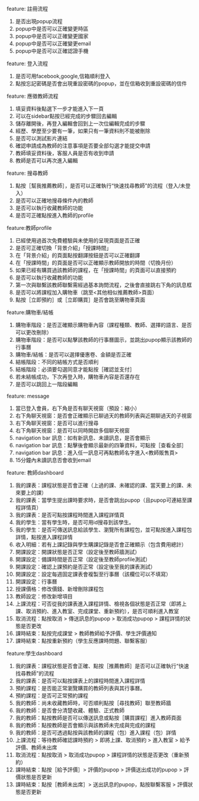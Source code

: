 feature: 註冊流程
1. 是否出現popup流程
2. popup中是否可以正確變更時區
3. popup中是否可以正確變更國家
4. popup中是否可以正確變更email
5. popup中是否可以正確認證手機

feature: 登入流程
1. 是否可用facebook,google,信箱順利登入
2. 點按忘記密碼是否會出現重設密碼的popup，並在信箱收到重設密碼的信件

feature: 應徵教師流程
1. 填妥資料後點選下一步才能進入下一頁
2. 可以在sidebar點按已經完成的步驟回去編輯
3. 儲存離開後，再登入編輯會回到上一次位編輯完成的步驟
4. 經歷、學歷至少要有一筆，如果只有一筆資料則不能被刪除
5. 是否可以測試影片連結
6. 確認申請成為教師的注意事項是否要全部勾選才能提交申請
7. 教師填妥資料後，客服人員是否有收到申請
8. 教師是否可以再次進入編輯

feature: 搜尋教師
1. 點按［幫我推薦教師］，是否可以正確執行“快速找尋教師”的流程（登入/未登入）
2. 是否可以正確地搜尋條件內的教師
3. 是否可以執行收藏教師的功能
4. 是否可正確點按進入教師的profile

feature:教師profile
1. 已經使用過首次免費體驗與未使用的呈現頁面是否正確
2. 是否可正確切換「背景介紹」「授課時間」
3. 在「背景介紹」的頁面點按翻譯按鈕是否可以正確翻譯
4. 在「授課時間」的頁面是否可以正確顯示教師開放的時間（切換月份）
5. 如果已經有購買過該教師的課程，在「授課時間」的頁面可以直接預約
6. 是否可以執行收藏教師的功能
7. 第一次與聯繫該教師聯繫需經過基本詢問流程，之後會直接跳右下角的訊息框
8. 是否可以將課程加入購物車（跳至<其他相似推薦教師>頁面）
9. 點按［立即預約］或［立即購買］是否會跳至購物車頁面

feature:購物車/結帳
1. 購物車階段：是否正確顯示購物車內容（課程種類、教師、選擇的語言、是否可以更改刪除）
2. 購物車階段：是否可以點擊該教師的行事曆圖示，並跳出pupop顯示該教師的行事曆
3. 購物車/結帳：是否可以選擇優惠卷、金額是否正確
4. 結帳階段：不同的結帳方式是否順利
5. 結帳階段：必須要勾選同意才能點按［確認並支付］
6. 若未結帳成功，下次再登入時，購物車內容是否還存在
7. 是否可以跳回上一階段編輯

feature: message
1. 當已登入會員，右下角是否有聊天視窗（預設：縮小）
2. 右下角聊天視窗：是否會正確顯示已聊過天的教師列表與近期聊過天的子視窗
3. 右下角聊天視窗：是否可以進行搜尋
4. 右下角聊天視窗：是否可以同時開啟多個聊天視窗
5. navigation bar 訊息：如有新訊息、未讀訊息，是否會顯示
6. navigation bar 訊息：點擊後會顯示最新的四筆資料，可點按［查看全部］
7. navigation bar 訊息：進入任一訊息可再點教師名字進入<教師販售頁>
8. 15分鐘內未讀訊息否會收到email

feature: 教師dashboard
1. 我的課表：課程狀態是否會正確（上過的課、未確認的課、當天要上的課、未來要上的課）
2. 我的課表：當學生提出課時要求時，是否會跳出pupop（且pupop可連結至課程詳情頁）
3. 我的課表：是否可點按課程時間進入課程詳情頁
4. 我的學生：當有學生時，是否可用id搜尋到該學生。
5. 我的學生：是否可傳送訊息給該學生、瀏覽所有課程包，並可點按進入課程包詳情，點按進入課程詳情
6. 收入明細：若有上課記錄與學生購課記錄是否會正確顯示（包含費用總計）
7. 開課設定：開課狀態是否正常（設定後至教師牆測試）
8. 開課設定：備課時間是否正常（設定後至教師profile測試）
9. 開課設定：確認上課預約是否正常（設定後至我的課表測試）
10. 開課設定：設定每週固定課表會複製至行事曆（該欄位可以不填寫）
11. 開課設定：行事曆
12. 授課價格：修改價錢、新增刪除課程包
13. 教師設定：修改新增項目
14. 上課流程：可否從我的課表進入課程詳情、檢視各個狀態是否正常（即將上課、取消預約、進入教室、完成課堂、重新預約），是否可順利進入教室
15. 取消流程：點按取消 > 傳送訊息的pupop > 取消成功pupop > 課程詳情的狀態是否更改
16. 課時結束：點按完成課堂 > 教師教師給予評價、學生評價通知
17. 課時結束：點按重新預約（學生反應課時問題、聯繫客服）

feature:學生dashboard
1. 我的課表：課程狀態是否會正確、點按［推薦教師］是否可以正確執行“快速找尋教師”的流程
2. 我的課表：是否可以點按課表上的課程時間進入課程詳情
3. 預約課程：是否能正常瀏覽購買的教師列表與其行事曆。
4. 預約課程：是否可正常預約課程
5. 我的教師：尚未收藏教師時，可否順利點按［尋找教師］聯至教師牆
6. 我的教師：是否會分清楚收藏、體驗、正式教師
7. 我的教師：點按教師是否可以傳送訊息或點按［購買課程］進入教師頁面
8. 我的教師：點按教師是否會顯示與該教師未完成與完成的課程
9. 我的教師：是否可透過點按與該教師的課程（包）進入課程（包）詳情
10. 上課流程：等待教師確認課時預約 > 即將上課、取消預約 > 進入教室 > 給予評價、教師未出席
11. 取消流程：點按取消 > 取消成功pupop > 課程詳情的狀態是否更改（重新預約）
12. 課時結束：點按［給予評價］> 評價的pupop > 評價送出成功的pupop > 評價狀態是否更新
13. 課時結束：點按［教師未出席］> 送出訊息的pupop，點按聯繫客服 > 評價狀態是否更新

